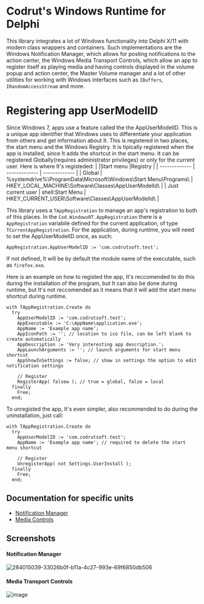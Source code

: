 # Codrut's Windows Runtime for Delphi
This library integrates a lot of Windows functionality into Delphi X/11 with modern class wrappers and containers. Such implementations are the Windows Notification Manager, which allows for posting notifications to the action center, the Windows Media Transport Controls, which allow an app to register itself as playing media and having controls displayed in the volume popup and action center, the Master Volume manager and a lot of other utilities for working with Windows interfaces such as `IBuffers`, `IRandomAccessStream` and more.

# Registering app UserModelID
Since Windows 7, apps use a feature called the the AppUserModelID. This is a unique app identifier that Windows uses to differentiate your application from others and get information about It.
This is registered in two places, the start menu and the Windows Registry. It is tipically registered when the app is installed, since It adds the shortcut in the start menu. It can be registered Globally(requires administrator privileges) or only for the current user.
Here is where It's registeded:
|  |Start menu |Registry  |
| ------------- | ------------- | ------------- |
| Global | %systemdrive%\ProgramData\Microsoft\Windows\Start Menu\Programs\ | HKEY_LOCAL_MACHINE\Software\Classes\AppUserModelId\ |
| Just current user | shell:Start Menu | HKEY_CURRENT_USER\Software\Classes\AppUserModelId\ |

This library uses a `TAppRegistration` to manage an app's registration to both of this places. In the `Cod.WindowsRT.AppRegistration` there is a `AppRegistration` variabile defined for the current application, of type `TCurrentAppRegistration`.
For the application, during runtime, you will need to set the AppUserModelID once, as such:
```
AppRegistration.AppUserModelID := 'com.codrutsoft.test';
```
If not defined, It will be by default the module name of the executable, such as `firefox.exe`.

Here is an example on how to registed the app, It's reccomended to do this during the installation of the program, but It can also be done during runtime, but It's not reccomended as it means that it will add the start menu shortcut during runtime.
```
with TAppRegistration.Create do
  try
    AppUserModelID := 'com.codrutsoft.test';
    AppExecutable := 'C:\AppName\application.exe';
    AppName := 'Example app name';
    AppIconPath := ''; // location to ico file, can be left blank to create automatically
    AppDescription := 'Very interesting app description.';
    AppLaunchArguments := ''; // launch arguments for start menu shortcut
    AppShowInSettings := false; // show in settings the option to edit notification settings

    // Register
    RegisterApp( falsew ); // true = global, false = local
  finally
    Free;
  end;
```
To unregisted the app, It's even simpler, also recommended to do during the uninstallation, just call:
```
with TAppRegistration.Create do
  try
    AppUserModelID := 'com.codrutsoft.test';
    AppName := 'Example app name'; // required to delete the start menu shortcut

    // Register
    UnregisterApp( not Settings.UserInstall );
  finally
    Free;
  end;
```

## Documentation for specific units
- [Notification Manager](https://github.com/Codrax/Cod-WinRT-Notification-Manager)
- [Media Controls](https://github.com/Codrax/Cod-WinRT-Media-Controls)

## Screenshots
#### Notification Manager
![284015039-33026b0f-b11a-4c27-993e-69f6850db506](https://github.com/user-attachments/assets/2450a30c-46a7-45b7-a410-77ff8c54e16d)

#### Media Transport Controls
![image](https://github.com/user-attachments/assets/cb3d4cae-f037-406a-878a-ffee8be6c135)

